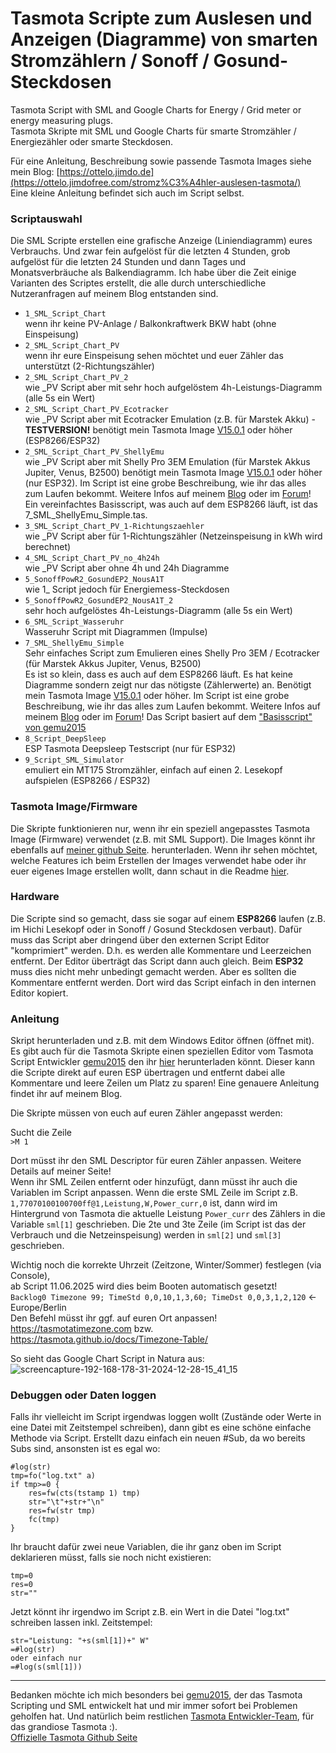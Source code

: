 # Tasmota Scripte zum Auslesen und Anzeigen (Diagramme) von smarten Stromzählern / Sonoff / Gosund-Steckdosen
Tasmota Script with SML and Google Charts for Energy / Grid meter or energy measuring plugs.  
Tasmota Skripte mit SML und Google Charts für smarte Stromzähler / Energiezähler oder smarte Steckdosen.  

Für eine Anleitung, Beschreibung sowie passende Tasmota Images siehe mein Blog:
[https://ottelo.jimdo.de](https://ottelo.jimdofree.com/stromz%C3%A4hler-auslesen-tasmota/)  
Eine kleine Anleitung befindet sich auch im Script selbst.

### Scriptauswahl
Die SML Scripte erstellen eine grafische Anzeige (Liniendiagramm) eures Verbrauchs. Und zwar fein aufgelöst für die letzten 4 Stunden, grob aufgelöst für die letzten 24 Stunden und dann Tages und Monatsverbräuche als Balkendiagramm. Ich habe über die Zeit einige Varianten des Scriptes erstellt, die alle durch unterschiedliche Nutzeranfragen auf meinem Blog entstanden sind.
- `1_SML_Script_Chart`  
  wenn ihr keine PV-Anlage / Balkonkraftwerk BKW habt (ohne Einspeisung)
- `2_SML_Script_Chart_PV`  
  wenn ihr eure Einspeisung sehen möchtet und euer Zähler das unterstützt (2-Richtungszähler)
- `2_SML_Script_Chart_PV_2`  
  wie _PV Script aber mit sehr hoch aufgelöstem 4h-Leistungs-Diagramm (alle 5s ein Wert)
- `2_SML_Script_Chart_PV_Ecotracker`  
  wie _PV Script aber mit Ecotracker Emulation (z.B. für Marstek Akku) - **TESTVERSION!**
  benötigt mein Tasmota Image [V15.0.1](https://github.com/ottelo9/tasmota-sml-images/releases/tag/V15.0.1_250721) oder höher (ESP8266/ESP32)
- `2_SML_Script_Chart_PV_ShellyEmu`  
  wie _PV Script aber mit Shelly Pro 3EM Emulation (für Marstek Akkus Jupiter, Venus, B2500)
  benötigt mein Tasmota Image [V15.0.1](https://github.com/ottelo9/tasmota-sml-images/releases/tag/V15.0.1_250721) oder höher (nur ESP32). Im Script ist eine grobe Beschreibung, wie ihr das alles zum Laufen bekommt.
  Weitere Infos auf meinem [Blog](https://ottelo.jimdofree.com/stromz%C3%A4hler-auslesen-tasmota/#13a) oder im [Forum](www.photovoltaikforum.com/thread/250523-marstek-venus-jupiter-b2500-shelly-pro-3em-emulator-tasmota-lesekopf)!  
  Ein vereinfachtes Basisscript, was auch auf dem ESP8266 läuft, ist das 7_SML_ShellyEmu_Simple.tas.
- `3_SML_Script_Chart_PV_1-Richtungszaehler`  
  wie _PV Script aber für 1-Richtungszähler (Netzeinspeisung in kWh wird berechnet)
- `4_SML_Script_Chart_PV_no_4h24h`  
  wie _PV Script aber ohne 4h und 24h Diagramme
- `5_SonoffPowR2_GosundEP2_NousA1T`  
  wie 1_ Script jedoch für Energiemess-Steckdosen
- `5_SonoffPowR2_GosundEP2_NousA1T_2`  
  sehr hoch aufgelöstes 4h-Leistungs-Diagramm (alle 5s ein Wert)
- `6_SML_Script_Wasseruhr`  
  Wasseruhr Script mit Diagrammen (Impulse)
- `7_SML_ShellyEmu_Simple`  
  Sehr einfaches Script zum Emulieren eines Shelly Pro 3EM / Ecotracker (für Marstek Akkus Jupiter, Venus, B2500)  
  Es ist so klein, dass es auch auf dem ESP8266 läuft. Es hat keine Diagramme sondern zeigt nur das nötigste (Zählerwerte) an.
  Benötigt mein Tasmota Image [V15.0.1](https://github.com/ottelo9/tasmota-sml-images/releases/) oder höher. Im Script ist eine grobe Beschreibung, wie ihr das alles zum Laufen bekommt.
  Weitere Infos auf meinem [Blog](https://ottelo.jimdofree.com/stromz%C3%A4hler-auslesen-tasmota/#13a) oder im [Forum](www.photovoltaikforum.com/thread/250523-marstek-venus-jupiter-b2500-shelly-pro-3em-emulator-tasmota-lesekopf)!
  Das Script basiert auf dem ["Basisscript" von gemu2015](https://github.com/gemu2015/Sonoff-Tasmota/blob/universal/tasmota/scripting/shelly_emu_script.tas)
- `8_Script_DeepSleep`  
  ESP Tasmota Deepsleep Testscript (nur für ESP32)
- `9_Script_SML_Simulator`  
  emuliert ein MT175 Stromzähler, einfach auf einen 2. Lesekopf aufspielen (ESP8266 / ESP32)

### Tasmota Image/Firmware
Die Skripte funktionieren nur, wenn ihr ein speziell angepasstes Tasmota Image (Firmware) verwendet (z.B. mit SML Support). Die Images könnt ihr ebenfalls auf [meiner github Seite](https://github.com/ottelo9/tasmota-sml-images/releases). herunterladen. Wenn ihr sehen möchtet, welche Features ich beim Erstellen der Images verwendet habe oder ihr euer eigenes Image erstellen wollt, dann schaut in die Readme [hier](https://github.com/ottelo9/tasmota-sml-images).

### Hardware
Die Scripte sind so gemacht, dass sie sogar auf einem **ESP8266** laufen (z.B. im Hichi Lesekopf oder in Sonoff / Gosund Steckdosen verbaut). Dafür muss das Script aber dringend über den externen Script Editor "komprimiert" werden. D.h. es werden alle Kommentare und Leerzeichen entfernt. Der Editor überträgt das Script dann auch gleich. Beim **ESP32** muss dies nicht mehr unbedingt gemacht werden. Aber es sollten die Kommentare entfernt werden. Dort wird das Script einfach in den internen Editor kopiert.

### Anleitung
Skript herunterladen und z.B. mit dem Windows Editor öffnen (öffnet mit). Es gibt auch für die Tasmota Skripte einen speziellen Editor vom Tasmota Script Entwickler [gemu2015](https://github.com/gemu2015) den ihr [hier](https://github.com/gemu2015/Sonoff-Tasmota/blob/universal/tasmota/scripting/Scripteditor.zip) herunterladen könnt. Dieser kann die Scripte direkt auf euren ESP übertragen und entfernt dabei alle Kommentare und leere Zeilen um Platz zu sparen! Eine genauere Anleitung findet ihr auf meinem Blog.

Die Skripte müssen von euch auf euren Zähler angepasst werden:  

Sucht die Zeile  
`>M 1`

Dort müsst ihr den SML Descriptor für euren Zähler anpassen. Weitere Details auf meiner Seite!  
Wenn ihr SML Zeilen entfernt oder hinzufügt, dann müsst ihr auch die Variablen im Script anpassen. Wenn die erste SML Zeile im Script z.B. `1,77070100100700ff@1,Leistung,W,Power_curr,0` ist, dann wird im Hintergrund von Tasmota die aktuelle Leistung `Power_curr` des Zählers in die Variable `sml[1]` geschrieben. Die 2te und 3te Zeile (im Script ist das der Verbrauch und die Netzeinspeisung) werden in `sml[2]` und `sml[3]` geschrieben.  

Wichtig noch die korrekte Uhrzeit (Zeitzone, Winter/Sommer) festlegen (via Console),  
ab Script 11.06.2025 wird dies beim Booten automatisch gesetzt!  
`Backlog0 Timezone 99; TimeStd 0,0,10,1,3,60; TimeDst 0,0,3,1,2,120` <- Europe/Berlin  
Den Befehl müsst ihr ggf. auf euren Ort anpassen! https://tasmotatimezone.com  bzw. https://tasmota.github.io/docs/Timezone-Table/  

So sieht das Google Chart Script in Natura aus:  
![screencapture-192-168-178-31-2024-12-28-15_41_15](https://github.com/user-attachments/assets/cc1d8a8f-62c9-4609-839c-d90ff3d4c089)

### Debuggen oder Daten loggen
Falls ihr vielleicht im Script irgendwas loggen wollt (Zustände oder Werte in eine Datei mit Zeitstempel schreiben), dann gibt es eine schöne einfache Methode via Script. Erstellt dazu einfach ein neuen #Sub, da wo bereits Subs sind, ansonsten ist es egal wo:
```
#log(str)
tmp=fo("log.txt" a)
if tmp>=0 {
	res=fw(cts(tstamp 1) tmp)
	str="\t"+str+"\n"
	res=fw(str tmp)
	fc(tmp)
}
```
Ihr braucht dafür zwei neue Variablen, die ihr ganz oben im Script deklarieren müsst, falls sie noch nicht existieren:
```
tmp=0
res=0
str=""
```
Jetzt könnt ihr irgendwo im Script z.B. ein Wert in die Datei "log.txt" schreiben lassen inkl. Zeitstempel:
```
str="Leistung: "+s(sml[1])+" W"
=#log(str)
oder einfach nur
=#log(s(sml[1]))
```

------------------
Bedanken möchte ich mich besonders bei [gemu2015](https://github.com/gemu2015), der das Tasmota Scripting und SML entwickelt hat und mir immer sofort bei Problemen geholfen hat. Und natürlich beim restlichen [Tasmota Entwickler-Team](https://tasmota.github.io/docs/About/), für das grandiose Tasmota :).  
[Offizielle Tasmota Github Seite](https://github.com/arendst/Tasmota)
